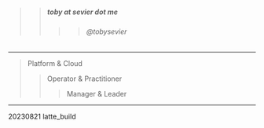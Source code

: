 

> 
>> ##### toby at sevier dot me
>>>> ###### @tobysevier

---

> Platform & Cloud
>> Operator & Practitioner
>>> Manager & Leader

---


20230821
latte_build

